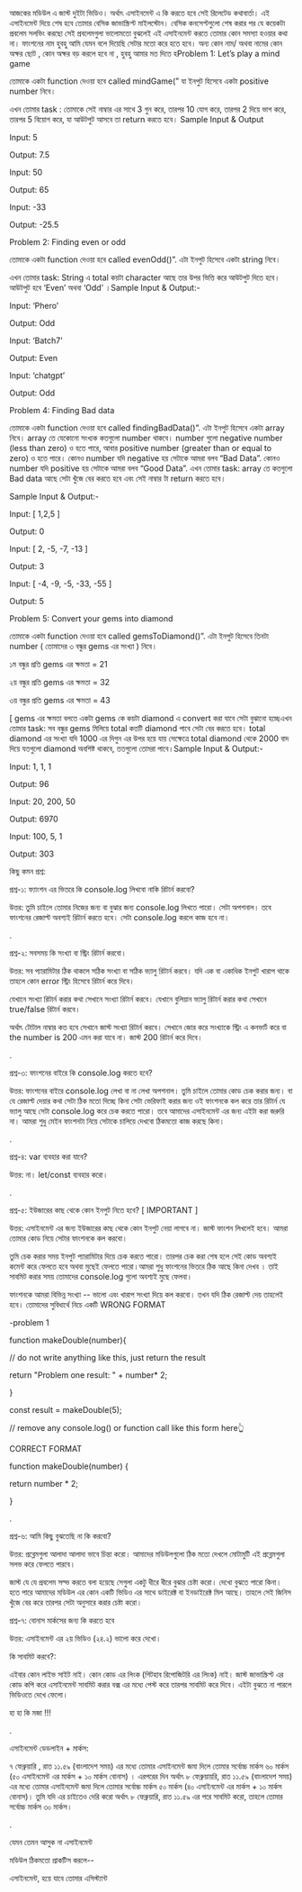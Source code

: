আজকের মডিউল এ জাস্ট দুইটা ভিডিও। অর্থাৎ এসাইনমেন্ট এ কি করতে হবে সেই রিলেটেড কথাবার্তা। এই এসাইনমেন্ট দিয়ে শেষ হবে তোমার বেসিক জাভাস্ক্রিপ্ট মাইলস্টোন। বেসিক কনসেপ্টগুলো শেষ করার পর যে কয়েকটা প্রবলেম সলভিং করছো সেই প্রবলেমগুলা ভালোমতো বুঝলেই এই এসাইনমেন্ট করতে তোমার কোন সমস্যা হওয়ার কথা না। ফাংশনের নাম হুবহু আমি যেমন বলে দিয়েছি সেটার মতো করে হতে হবে। অন্য কোন নাম/ অথবা নামের কোন অক্ষর ছোট , কোন অক্ষর বড় করলে হবে না , হুবহু আমার মত দিতে হProblem 1: Let’s play a mind game


তোমাকে একটা function দেওয়া হবে called mindGame(” যা ইনপুট হিসেবে একটা positive number নিবে। 



এখন তোমার task : তোমাকে সেই নাম্বার এর সাথে 3 গুন করে, তারপর 10 যোগ করে, তারপর 2 দিয়ে ভাগ করে, তারপর 5 বিয়োগ করে, যা আউটপুট আসবে তা return করতে হবে। Sample Input & Output



Input: 5

Output: 7.5



Input: 50

Output: 65



Input: -33

Output: -25.5





Problem 2: Finding even or odd


তোমাকে একটা function দেওয়া হবে called evenOdd()”. এটা ইনপুট হিসেবে একটা string নিবে। 



এখন তোমার task: String এ total কয়টা character আছে তার উপর ভিত্তি করে আউটপুট দিতে হবে। আউটপুট হবে ‘Even’ অথবা ‘Odd’ ।Sample Input & Output:-



Input: ‘Phero’

Output: Odd



Input: ‘Batch7’

Output: Even



Input: ‘chatgpt’

Output: Odd








Problem 4: Finding Bad data


তোমাকে একটা function দেওয়া হবে called findingBadData()”. এটা ইনপুট হিসেবে একটা array নিবে। array তে যেকোনো সংখ্যক কতগুলো number থাকবে। number গুলো negative number (less than zero) ও হতে পারে, আবার positive number (greater than or equal to zero) ও হতে পারে। কোনও number যদি negative হয় সেটাকে আমরা বলব “Bad Data”. কোনও number যদি positive হয় সেটাকে আমরা বলব “Good Data”. এখন তোমার task: array তে কতগুলো Bad data আছে সেটা খুঁজে বের করতে হবে এবং সেই নাম্বার টা return করতে হবে।



Sample Input & Output:-



Input: [ 1,2,5 ]

Output: 0



Input: [ 2, -5, -7, -13 ]

Output: 3



Input: [ -4, -9, -5, -33, -55 ]

Output: 5





Problem 5: Convert your gems into diamond


তোমাকে একটা function দেওয়া হবে called gemsToDiamond()”. এটা ইনপুট হিসেবে তিনটা number ( তোমাদের ৩ বন্ধুর gems এর সংখ্যা ) নিবে। 



১ম বন্ধুর প্রতি gems এর ক্ষমতা = 21

২য় বন্ধুর প্রতি gems এর ক্ষমতা = 32

৩য় বন্ধুর প্রতি gems এর ক্ষমতা = 43



[ gems এর ক্ষমতা বলতে একটা gems কে কয়টা diamond এ convert করা যাবে সেটা বুঝানো হচ্ছেএখন তোমার task: সব বন্ধুর gems মিলিয়ে total কতটি diamond পাবে সেটা বের করতে হবে। total diamond এর সংখ্যা যদি 1000 এর দিগুন এর উপর হয়ে যায় সেক্ষেত্রে total diamond থেকে 2000 বাদ দিয়ে যতগুলো diamond অবশিষ্ট থাকবে, ততগুলো তোমরা পাবে।Sample Input & Output:-



Input: 1, 1, 1

Output: 96



Input: 20, 200, 50

Output: 6970



Input: 100, 5, 1

Output: 303





কিছু কমন প্রশ্ন: 


প্রশ্ন-১: ফ্যাংশন এর ভিতরে কি console.log লিখবো নাকি রিটার্ন করবো?

উত্তর: তুমি চাইলে তোমার নিজের জন্য বা বুঝার জন্য console.log লিখতে পারো। সেটা অপশনাল। তবে ফাংশনের রেজাল্ট অবশ্যই রিটার্ন করতে হবে। সেটা console.log করলে কাজ হবে না। 

.

প্রশ্ন-২: সবসময় কি সংখ্যা বা স্ট্রিং রিটার্ন করবো।

  

উত্তর: সব প্যারামিটার ঠিক থাকলে সঠিক সংখ্যা বা সঠিক ভ্যালু রিটার্ন করবে। যদি এক বা একাধিক ইনপুট খারাপ থাকে তাহলে কোন error স্ট্রিং হিসেবে রিটার্ন করে দিবে। 



যেখানে সংখ্যা রিটার্ন করার কথা সেখানে সংখ্যা রিটার্ন করবে। যেখানে বুলিয়ান ভ্যালু রিটার্ন করার কথা সেখানে true/false রিটার্ন করবে।



অর্থাৎ টোটাল নাম্বার কত হবে সেখানে জাস্ট সংখ্যা রিটার্ন করবে। সেখানে জোর করে সংখ্যাকে স্ট্রিং এ কনভার্ট করে বা the number is 200 এমন করা যাবে না। জাস্ট 200 রিটার্ন করে দিবে। 



.

প্রশ্ন-৩: ফাংশনের বাইরে কি console.log করতে হবে?



উত্তর: ফাংশনের বাইরে console.log লেখা বা না লেখা অপশনাল। তুমি চাইলে তোমার কোড চেক করার জন্য। বা যে রেজাল্ট দেয়ার কথা সেটা ঠিক মতো দিচ্ছে কিনা সেটা ভেরিফাই করার জন্য ওই ফাংশনকে কল করে তার রিটার্ন যে ভ্যালু আছে সেটা console.log করে চেক করতে পারো। তবে আমাদের এসাইনমেন্ট এর জন্য এইটা করা জরুরি না। আমরা শুধু মেইন ফাংশনটা নিয়ে সেটাকে চালিয়ে দেখবো ঠিকমতো কাজ করছে কিনা। 



.

প্রশ্ন-৪: var ব্যবহার করা যাবে?

উত্তর: না। let/const ব্যবহার করো। 

.



প্রশ্ন-৫: ইউজারের কাছ থেকে কোন ইনপুট নিতে হবে? [ IMPORTANT ]



উত্তর: এসাইনমেন্ট এর জন্য ইউজারের কাছ থেকে কোন ইনপুট নেয়া লাগবে না। জাস্ট ফাংশন লিখলেই হবে। আমরা তোমার কোড নিয়ে সেটার ফাংশনকে কল করবো। 



তুমি চেক করার সময় ইনপুট প্যারামিটার দিয়ে চেক করতে পারো। তারপর চেক করা শেষ হলে সেই কোড অবশ্যই কমেন্ট করে ফেলতে হবে অথবা মুছেই ফেলতে পারো।আমরা শুধু ফাংশনের ভিতরে ঠিক আছে কিনা দেখব । তাই সাবমিট করার সময় তোমাদের console.log গুলো অবশ্যই মুছে ফেলবা।

  

ফাংশনকে আমরা বিভিন্ন সংখ্যা -- ভালো এবং খারাপ সংখ্যা দিয়ে কল করবো। তখন যদি ঠিক রেজাল্ট দেয় তাহলেই হবে। তোমাদের সুবিধার্থে নিচে একটি WRONG FORMAT



-problem 1



function makeDouble(number){

 // do not write anything like this, just return the result

 return "Problem one result: " + number* 2;

}

const result = makeDouble(5);

// remove any console.log() or function call like this form here👆





CORRECT FORMAT



function makeDouble(number) {

 return number * 2;

}

.

প্রশ্ন-৬: আমি কিছু বুঝতেছি না কি করবো?



উত্তর: প্রব্লেমগুলা আলাদা আলাদা ভাবে চিন্তা করো। আমাদের মডিউলগুলো ঠিক মতো দেখলে মোটামুটি এই প্রব্লেমগুলা সলভ করে ফেলতে পারবে।  

জাস্ট যে যে প্রবলেম সল্ভ করতে বলা হয়েছে সেগুলা একটু ধীরে ধীরে বুঝার চেষ্টা করো। দেখো বুঝতে পারো কিনা। হতে পারে আমাদের মডিউল এর কোন একটি ভিডিও এর সাথে ডাইরেক্ট বা ইনডাইরেক্ট মিল আছে। তাহলে সেই জিনিস খুঁজে বের করে তারপর সেটা অনুসারে করার চেষ্টা করো।  



প্রশ্ন-৭: বোনাস মার্কসের জন্য কি করতে হবে 

উত্তর: এসাইনমেন্ট এর ২য় ভিডিও (২৪.২) ভালো করে দেখো। 

 কি সাবমিট করবে?:


এইবার কোন লাইভ সাইট নাই। কোন কোড এর লিংক (গিটহাব রিপোজিটরি এর লিংক) নাই। জাস্ট জাভাস্ক্রিপ্ট এর কোড কপি করে এসাইনমেন্ট সাবমিট করার বক্স এর মধ্যে পেস্ট করে তারপর সাবমিট করে দিবে। এইটা বুঝতে না পারলে ভিডিওতে দেখে ফেলো। 



হা হা কি মজা !!!



.

এসাইনমেন্ট ডেডলাইন + মার্কস:


৭ ফেব্রুয়ারি , রাত ১১.৫৯ (বাংলাদেশ সময়) এর মধ্যে তোমার এসাইনমেন্ট জমা দিলে তোমার সর্বোচ্চ মার্কস ৬০ মার্কস (৫০ এসাইনমেন্ট এর মার্কস + ১০ মার্কস বোনাস) । এরপরের দিন অর্থাৎ ৮ ফেব্রুয়ায়রি, রাত ১১.৫৯ (বাংলাদেশ সময়) এর মধ্যে তোমার এসাইনমেন্ট জমা দিলে তোমার সর্বোচ্চ মার্কস ৫০ মার্কস (৪০ এসাইনমেন্ট এর মার্কস + ১০ মার্কস বোনাস)। তুমি যদি এর চাইতেও দেরি করো অর্থাৎ ৮ ফেব্রুয়ারি, রাত ১১.৫৯ এর পরে সাবমিট করো, তাহলে তোমার সর্বোচ্চ মার্কস ৩০ মার্কস।

.



যেমন তেমন আসুক না এসাইনমেন্ট 

মডিউল ঠিকমতো প্রাকটিস করলে-- 

এসাইনমেন্ট, হয়ে যাবে তোমার এসিস্ট্যান্ট
